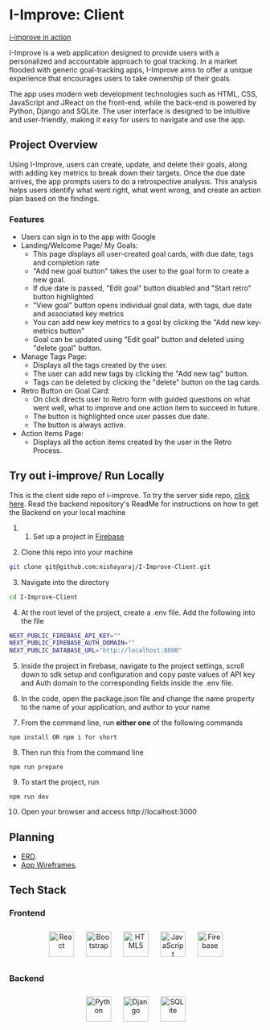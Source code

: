 
# I-Improve: Client

[i-improve in action](https://www.loom.com/share/3cd63fe91e7f40919020f7cee7de19f3)

I-Improve is a web application designed to provide users with a personalized and accountable approach to goal tracking. In a market flooded with generic goal-tracking apps, I-Improve aims to offer a unique experience that encourages users to take ownership of their goals.

The app uses modern web development technologies such as HTML, CSS, JavaScript and JReact on the front-end, while the back-end is powered by Python, Django and SQLite. The user interface is designed to be intuitive and user-friendly, making it easy for users to navigate and use the app.

## Project Overview
Using I-Improve, users can create, update, and delete their goals, along with adding key metrics to break down their targets. Once the due date arrives, the app prompts users to do a retrospective analysis. This analysis helps users identify what went right, what went wrong, and create an action plan based on the findings.

### Features
- Users can sign in to the app with Google
- Landing/Welcome Page/ My Goals:
   - This page displays all user-created goal cards, with due date, tags and completion rate
   - "Add new goal button" takes the user to the goal form to create a new goal.
   - If due date is passed, "Edit goal" button disabled and "Start retro" button highlighted 
   - "View goal" button opens individual goal data, with tags, due date and associated key metrics 
   - You can add new key metrics to a goal by clicking the "Add new key-metrics button"
   - Goal can be updated using "Edit goal" button and deleted using "delete goal" button.
- Manage Tags Page:
   - Displays all the tags created by the user.
   - The user can add new tags by clicking the "Add new tag" button.
   - Tags can be deleted by clicking the "delete" button on the tag cards.
- Retro Button on Goal Card:
   - On click directs user to Retro form with guided questions on what went well, what to improve and one action item to succeed in future. 
   -  The button is highlighted once user passes due date.
   - The button is always active.
- Action Items Page:
   - Displays all the action items created by the user in the Retro Process.

## Try out i-improve/ Run Locally
This is the client side repo of i-improve. 
To try the server side repo, [click here](https://github.com/nishayaraj/I-Improve-Server). Read the backend repository's ReadMe for instructions on how to get the Backend on your local machine


1. 1. Set up a project in [Firebase](https://firebase.google.com/) 

2. Clone this repo into your machine
```bash
git clone git@github.com:nishayaraj/I-Improve-Client.git
```
3. Navigate into the directory
```bash 
cd I-Improve-Client
```
4. At the root level of the project, create a .env file. Add the following into the file
 ```bash 
NEXT_PUBLIC_FIREBASE_API_KEY=""
NEXT_PUBLIC_FIREBASE_AUTH_DOMAIN=""
NEXT_PUBLIC_DATABASE_URL="http://localhost:8000"
 ```
5. Inside the project in firebase, navigate to the project settings, scroll down to sdk setup and configuration and copy paste values of API key and Auth domain to the corresponding fields inside the .env file.

6. In the code, open the package.json file and change the name property to the name of your application, and author to your name

7. From the command line, run **either one** of the following commands
```
npm install OR npm i for short
```
8. Then run this from the command line
```
npm run prepare
```
9. To start the project, run
```
npm run dev
```
10. Open your browser and access http://localhost:3000 

## Planning
- [ERD](https://dbdiagram.io/d/63dad405296d97641d7dca1e). 
- [App Wireframes](https://whimsical.com/i-improve-8B3aqYMnxcQXSpwPP5DvZc). 

## Tech Stack
### Frontend 
<div align="center">  
<a href="https://reactjs.org/" target="_blank"><img style="margin: 10px" src="https://profilinator.rishav.dev/skills-assets/react-original-wordmark.svg" alt="React" height="50" /></a>  
<a href="https://getbootstrap.com/docs/3.4/javascript/" target="_blank"><img style="margin: 10px" src="https://profilinator.rishav.dev/skills-assets/bootstrap-plain.svg" alt="Bootstrap" height="50" /></a>  
<a href="https://en.wikipedia.org/wiki/HTML5" target="_blank"><img style="margin: 10px" src="https://profilinator.rishav.dev/skills-assets/html5-original-wordmark.svg" alt="HTML5" height="50" /></a>  
<a href="https://www.javascript.com/" target="_blank"><img style="margin: 10px" src="https://profilinator.rishav.dev/skills-assets/javascript-original.svg" alt="JavaScript" height="50" /></a>  
<a href="https://firebase.google.com/" target="_blank"><img style="margin: 10px" src="https://profilinator.rishav.dev/skills-assets/firebase.png" alt="Firebase" height="50" /></a>  
</div>

</td><td valign="top" width="33%">

### Backend  
<div align="center">  
<a href="https://www.python.org/" target="_blank"><img style="margin: 10px" src="https://profilinator.rishav.dev/skills-assets/python-original.svg" alt="Python" height="50" /></a>  
<a href="https://www.djangoproject.com/" target="_blank"><img style="margin: 10px" src="https://profilinator.rishav.dev/skills-assets/django-original.svg" alt="Django" height="50" /></a> 
<a href="hhttps://www.sqlite.org/index.html" target="_blank"><img style="margin: 10px" src="https://user-images.githubusercontent.com/33158051/103467186-7b6a8900-4d1a-11eb-9907-491064bc8458.png" alt="SQLite" height="50" /></a> 
</div>

</td><td valign="top" width="33%">

